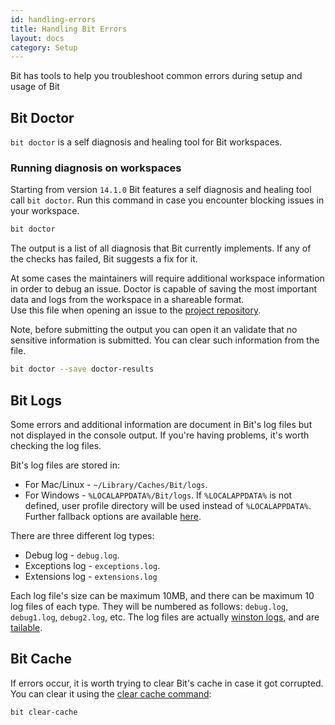 ```yaml
---
id: handling-errors
title: Handling Bit Errors
layout: docs
category: Setup
---
```


Bit has tools to help you troubleshoot common errors during setup and usage of Bit

## Bit Doctor

`bit doctor` is a self diagnosis and healing tool for Bit workspaces.

### Running diagnosis on workspaces

Starting from version `14.1.0` Bit features a self diagnosis and healing tool call `bit doctor`. Run this command in case you encounter blocking issues in your workspace.

```sh
bit doctor
```

The output is a list of all diagnosis that Bit currently implements. If any of the checks has failed, Bit suggests a fix for it.

At some cases the maintainers will require additional workspace information in order to debug an issue. Doctor is capable of saving the most important data and logs from the workspace in a shareable format.  
Use this file when opening an issue to the [project repository](https://github.com/teambit/bit).

Note, before submitting the output you can open it an validate that no sensitive information is submitted. You can clear such information from the file.

```sh
bit doctor --save doctor-results
```

## Bit Logs

Some errors and additional information are document in Bit's log files but not displayed in the console output. If you're having problems, it's worth checking the log files.

Bit's log files are stored in:

* For Mac/Linux - `~/Library/Caches/Bit/logs`.
* For Windows - `%LOCALAPPDATA%/Bit/logs`. If `%LOCALAPPDATA%` is not defined, user profile directory will be used instead of `%LOCALAPPDATA%`. Further fallback options are available [here](https://github.com/sindresorhus/os-homedir/blob/master/index.js).

There are three different log types:

* Debug log - `debug.log`.
* Exceptions log - `exceptions.log`.
* Extensions log - `extensions.log` 

Each log file's size can be maximum 10MB, and there can be maximum 10 log files of each type. They will be numbered as follows: `debug.log`, `debug1.log`, `debug2.log`, etc.
The log files are actually [winston logs](https://github.com/winstonjs/winston), and are [tailable](https://github.com/winstonjs/winston/blob/master/docs/transports.md).

## Bit Cache

If errors occur, it is worth trying to clear Bit's cache in case it got corrupted. You can clear it using the [clear cache command](/docs/cli-clear-cache.html):

```bash
bit clear-cache
```
